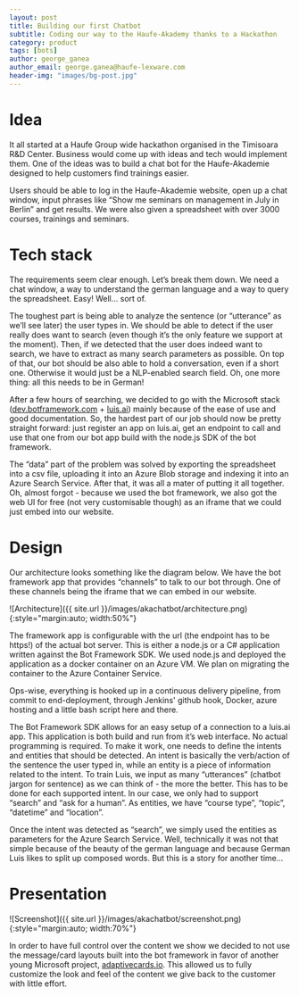 ```yaml
---
layout: post
title: Building our first Chatbot
subtitle: Coding our way to the Haufe-Akademy thanks to a Hackathon
category: product
tags: [bots]
author: george_ganea
author_email: george.ganea@haufe-lexware.com
header-img: "images/bg-post.jpg"
---
```

# Idea

It all started at a Haufe Group wide hackathon organised in the Timisoara R&D Center. Business would come up with ideas and tech would implement them. One of the ideas was to build a chat bot for the Haufe-Akademie designed to help customers find trainings easier.

Users should be able to log in the Haufe-Akademie website, open up a chat window, input phrases like “Show me seminars on management in July in Berlin” and get results. We were also given a spreadsheet with over 3000 courses, trainings and seminars.

# Tech stack

The requirements seem clear enough. Let’s break them down. We need a chat window, a way to understand the german language and a way to query the spreadsheet. Easy! Well… sort of.

The toughest part is being able to analyze the sentence (or “utterance” as we’ll see later) the user types in. We should be able to detect if the user really does want to search (even though it’s the only feature we support at the moment). Then, if we detected that the user does indeed want to search, we have to extract as many search parameters as possible. On top of that, our bot should be also able to hold a conversation, even if a short one. Otherwise it would just be a NLP-enabled search field. Oh, one more thing: all this needs to be in German!

After a few hours of searching, we decided to go with the Microsoft stack ([dev.botframework.com](https://dev.botframework.com/)  + [luis.ai](https://www.luis.ai/)) mainly because of the ease of use and good documentation. So, the hardest part of our job should now be pretty straight forward: just register an app on luis.ai, get an endpoint to call and use that one from our bot app build with the node.js SDK of the bot framework.

The “data” part of the problem was solved by exporting the spreadsheet into a csv file, uploading it into an Azure Blob storage and indexing it into an Azure Search Service. After that, it was all a mater of putting it all together. Oh, almost forgot - because we used the bot framework, we also got the web UI for free (not very customisable though) as an iframe that we could just embed into our website.

# Design

Our architecture looks something like the diagram below. We have the bot framework app that provides “channels” to talk to our bot through. One of these channels being the iframe that we can embed in our website.

![Architecture]({{ site.url }}/images/akachatbot/architecture.png){:style="margin:auto; width:50%"}

The framework app is configurable with the url (the endpoint has to be https!) of the actual bot server. This is either a node.js or a C# application written against the Bot Framework  SDK. We used node.js and deployed the application as a docker container on an Azure VM. We plan on migrating the container to the Azure Container Service.

Ops-wise, everything is hooked up in a continuous delivery pipeline, from commit to end-deployment, through Jenkins' github hook, Docker, azure hosting and a little bash script here and there.

The Bot Framework SDK allows for an easy setup of a connection to a luis.ai app. This application is both build and run from it’s web interface. No actual programming is required. To make it work, one needs to define the intents and entities that should be detected. An intent is basically the verb/action of the sentence the user typed in, while an entity is a piece of information related to the intent. To train Luis, we input as many “utterances” (chatbot jargon for sentence) as we can think of - the more the better. This has to be done for each supported intent. In our case, we only had to support “search” and “ask for a human”. As entities, we have “course type”, “topic”, “datetime” and “location”.

Once the intent was detected as “search”, we simply used the entities as parameters for the Azure Search Service. Well, technically it was not that simple because of the beauty of the german language and because German Luis likes to split up composed words. But this is a story for another time...

# Presentation

![Screenshot]({{ site.url }}/images/akachatbot/screenshot.png){:style="margin:auto; width:70%"}

In order to have full control over the content we show we decided to not use the message/card layouts built into the bot framework in favor of another young Microsoft project, [adaptivecards.io](http://adaptivecards.io). This allowed us to fully customize the look and feel of the content we give back to the customer with little effort.

